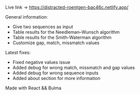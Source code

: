 Live link -> https://distracted-roentgen-bac46c.netlify.app/

General information:
- Give two sequences as input
- Table results for the Needleman–Wunsch algorithm
- Table results for the Smith-Waterman algorithm
- Customize gap, match, missmatch values


Latest fixes:
- Fixed negative values issue
- Added debug for wrong match, missmatch and gap values
- Added debug for wrong sequence inputs
- Added about section for more information

Made with React && Bulma
